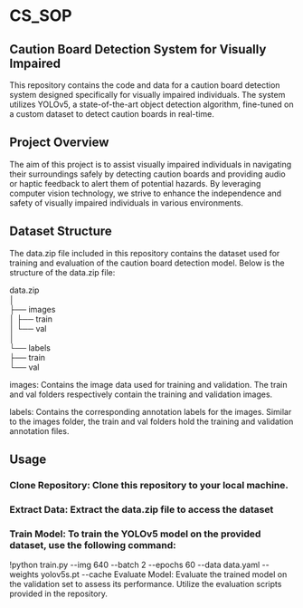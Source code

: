 # CS_SOP
## Caution Board Detection System for Visually Impaired
This repository contains the code and data for a caution board detection system designed specifically for visually impaired individuals. The system utilizes YOLOv5, a state-of-the-art object detection algorithm, fine-tuned on a custom dataset to detect caution boards in real-time.

## Project Overview
The aim of this project is to assist visually impaired individuals in navigating their surroundings safely by detecting caution boards and providing audio or haptic feedback to alert them of potential hazards. By leveraging computer vision technology, we strive to enhance the independence and safety of visually impaired individuals in various environments.

## Dataset Structure
The data.zip file included in this repository contains the dataset used for training and evaluation of the caution board detection model. Below is the structure of the data.zip file:

data.zip <br />
│ <br />
├── images <br />
│   ├── train <br />
│   └── val <br />
│ <br />
└── labels <br />
    ├── train <br />
    └── val <br />

images: Contains the image data used for training and validation. The train and val folders respectively contain the training and validation images.

labels: Contains the corresponding annotation labels for the images. Similar to the images folder, the train and val folders hold the training and validation annotation files.

## Usage
### Clone Repository: Clone this repository to your local machine.
### Extract Data: Extract the data.zip file to access the dataset
### Train Model: To train the YOLOv5 model on the provided dataset, use the following command:
!python train.py --img 640 --batch 2 --epochs 60 --data data.yaml --weights yolov5s.pt --cache
Evaluate Model: Evaluate the trained model on the validation set to assess its performance. Utilize the evaluation scripts provided in the repository.
